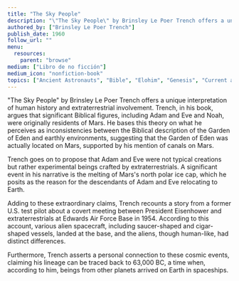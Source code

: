 ```yaml
---
title: "The Sky People"
description: "\"The Sky People\" by Brinsley Le Poer Trench offers a unique interpretation of human history and extraterrestrial involvement. Trench, in his book, argues that significant Biblical figures, including Adam and Eve and Noah, were originally residents of Mars. He bases this theory on what he perceives as inconsistencies between the Biblical description of the Garden of Eden and earthly environments, suggesting that the Garden of Eden was actually located on Mars, supported by his mention of canals on Mars."
authored_by: ["Brinsley Le Poer Trench"]
publish_date: 1960
follow_url: ""
menu:
  resources:
    parent: "browse"
medium: ["Libro de no ficción"]
medium_icon: "nonfiction-book"
topics: ["Ancient Astronauts", "Bible", "Elohim", "Genesis", "Current affairs", "Neo-Euhemerism"]
---
```


"The Sky People" by Brinsley Le Poer Trench offers a unique interpretation of human history and extraterrestrial involvement. Trench, in his book, argues that significant Biblical figures, including Adam and Eve and Noah, were originally residents of Mars. He bases this theory on what he perceives as inconsistencies between the Biblical description of the Garden of Eden and earthly environments, suggesting that the Garden of Eden was actually located on Mars, supported by his mention of canals on Mars.

Trench goes on to propose that Adam and Eve were not typical creations but rather experimental beings crafted by extraterrestrials. A significant event in his narrative is the melting of Mars's north polar ice cap, which he posits as the reason for the descendants of Adam and Eve relocating to Earth.

Adding to these extraordinary claims, Trench recounts a story from a former U.S. test pilot about a covert meeting between President Eisenhower and extraterrestrials at Edwards Air Force Base in 1954. According to this account, various alien spacecraft, including saucer-shaped and cigar-shaped vessels, landed at the base, and the aliens, though human-like, had distinct differences.

Furthermore, Trench asserts a personal connection to these cosmic events, claiming his lineage can be traced back to 63,000 BC, a time when, according to him, beings from other planets arrived on Earth in spaceships.
